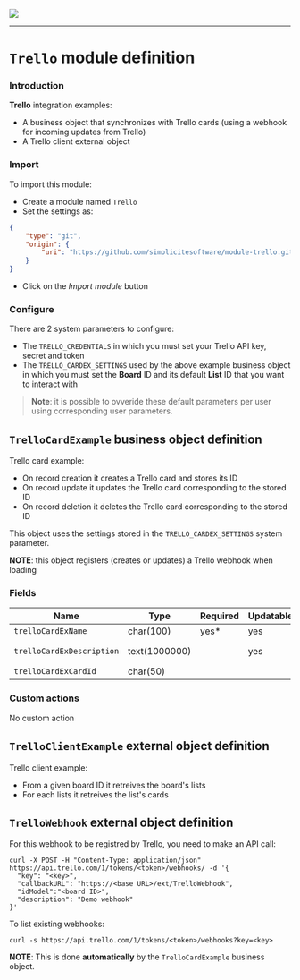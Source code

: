 <!--
 ___ _            _ _    _ _    __
/ __(_)_ __  _ __| (_)__(_) |_ /_/
\__ \ | '  \| '_ \ | / _| |  _/ -_)
|___/_|_|_|_| .__/_|_\__|_|\__\___|
            |_| 
-->
![](https://docs.simplicite.io//logos/logo250.png)
* * *

`Trello` module definition
==========================

### Introduction

**Trello** integration examples:

- A business object that synchronizes with Trello cards (using a webhook for incoming updates from Trello)
- A Trello client external object

### Import

To import this module:

- Create a module named `Trello`
- Set the settings as:

```json
{
	"type": "git",
	"origin": {
		"uri": "https://github.com/simplicitesoftware/module-trello.git"
	}
}
```

- Click on the _Import module_ button

### Configure

There are 2 system parameters to configure:

- The `TRELLO_CREDENTIALS` in which you must set your Trello API key, secret and token
- The `TRELLO_CARDEX_SETTINGS` used by the above example business object in which you must set the **Board** ID and its default **List** ID that you want to interact with

> **Note**: it is possible to ovveride these default parameters per user using corresponding user parameters.

`TrelloCardExample` business object definition
----------------------------------------------

Trello card example:

- On record creation it creates a Trello card and stores its ID
- On record update it updates the Trello card corresponding to the stored ID
- On record deletion it deletes the Trello card corresponding to the stored ID

This object uses the settings stored in the `TRELLO_CARDEX_SETTINGS` system parameter.

**NOTE**: this object registers (creates or updates) a Trello webhook when loading

### Fields

| Name                                                         | Type                                     | Required | Updatable | Personal | Description                                                                      | 
| ------------------------------------------------------------ | ---------------------------------------- | -------- | --------- | -------- | -------------------------------------------------------------------------------- |
| `trelloCardExName`                                           | char(100)                                | yes*     | yes       |          | Card name                                                                        |
| `trelloCardExDescription`                                    | text(1000000)                            |          | yes       |          | Card description                                                                 |
| `trelloCardExCardId`                                         | char(50)                                 |          |           |          | Card ID                                                                          |

### Custom actions

No custom action

`TrelloClientExample` external object definition
------------------------------------------------

Trello client example:

- From a given board ID it retreives the board's lists
- For each lists it retreives the list's cards


`TrelloWebhook` external object definition
------------------------------------------

For this webhook to be registred by Trello, you need to make an API call:

```
curl -X POST -H "Content-Type: application/json" https://api.trello.com/1/tokens/<token>/webhooks/ -d '{
  "key": "<key>",
  "callbackURL": "https://<base URL>/ext/TrelloWebhook",
  "idModel":"<board ID>",
  "description": "Demo webhook"
}'
```

To list existing webhooks:

```curl
curl -s https://api.trello.com/1/tokens/<token>/webhooks?key=<key>
```

**NOTE**: This is done **automatically** by the `TrelloCardExample` business object.



